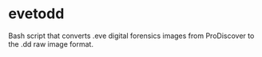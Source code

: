 # evetodd
Bash script that converts .eve digital forensics images from ProDiscover to the .dd raw image format.
